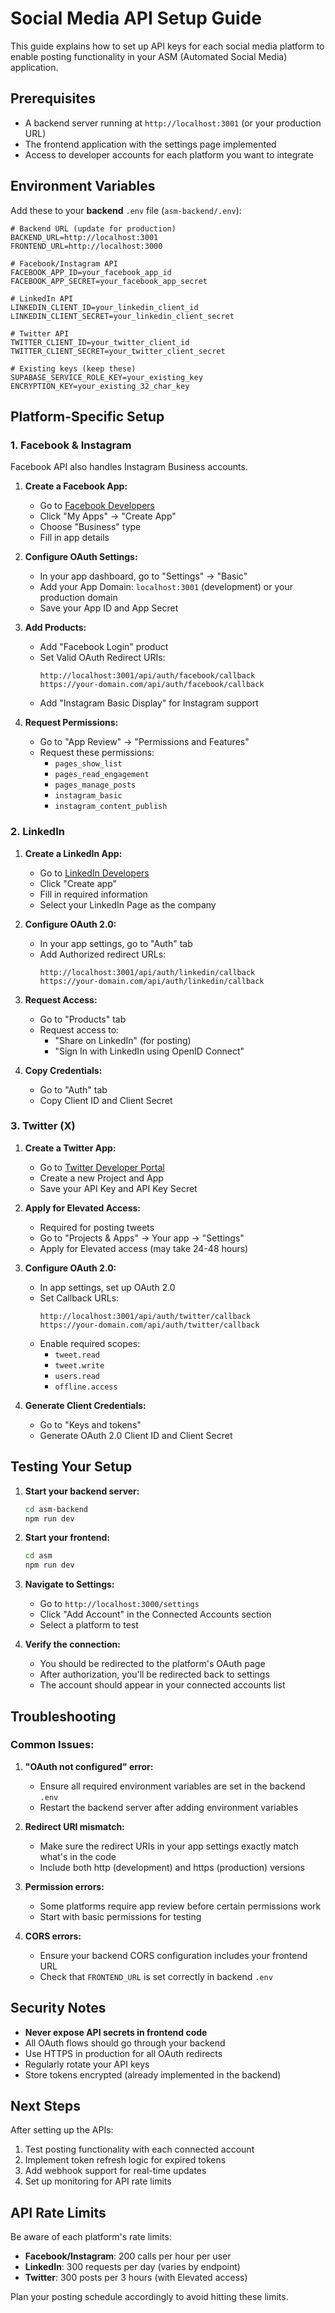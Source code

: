 # Social Media API Setup Guide

This guide explains how to set up API keys for each social media platform to enable posting functionality in your ASM (Automated Social Media) application.

## Prerequisites

- A backend server running at `http://localhost:3001` (or your production URL)
- The frontend application with the settings page implemented
- Access to developer accounts for each platform you want to integrate

## Environment Variables

Add these to your **backend** `.env` file (`asm-backend/.env`):

```env
# Backend URL (update for production)
BACKEND_URL=http://localhost:3001
FRONTEND_URL=http://localhost:3000

# Facebook/Instagram API
FACEBOOK_APP_ID=your_facebook_app_id
FACEBOOK_APP_SECRET=your_facebook_app_secret

# LinkedIn API
LINKEDIN_CLIENT_ID=your_linkedin_client_id
LINKEDIN_CLIENT_SECRET=your_linkedin_client_secret

# Twitter API
TWITTER_CLIENT_ID=your_twitter_client_id
TWITTER_CLIENT_SECRET=your_twitter_client_secret

# Existing keys (keep these)
SUPABASE_SERVICE_ROLE_KEY=your_existing_key
ENCRYPTION_KEY=your_existing_32_char_key
```

## Platform-Specific Setup

### 1. Facebook & Instagram

Facebook API also handles Instagram Business accounts.

1. **Create a Facebook App:**
   - Go to [Facebook Developers](https://developers.facebook.com)
   - Click "My Apps" → "Create App"
   - Choose "Business" type
   - Fill in app details

2. **Configure OAuth Settings:**
   - In your app dashboard, go to "Settings" → "Basic"
   - Add your App Domain: `localhost:3001` (development) or your production domain
   - Save your App ID and App Secret

3. **Add Products:**
   - Add "Facebook Login" product
   - Set Valid OAuth Redirect URIs:
     ```
     http://localhost:3001/api/auth/facebook/callback
     https://your-domain.com/api/auth/facebook/callback
     ```
   - Add "Instagram Basic Display" for Instagram support

4. **Request Permissions:**
   - Go to "App Review" → "Permissions and Features"
   - Request these permissions:
     - `pages_show_list`
     - `pages_read_engagement`
     - `pages_manage_posts`
     - `instagram_basic`
     - `instagram_content_publish`

### 2. LinkedIn

1. **Create a LinkedIn App:**
   - Go to [LinkedIn Developers](https://www.linkedin.com/developers/apps)
   - Click "Create app"
   - Fill in required information
   - Select your LinkedIn Page as the company

2. **Configure OAuth 2.0:**
   - In your app settings, go to "Auth" tab
   - Add Authorized redirect URLs:
     ```
     http://localhost:3001/api/auth/linkedin/callback
     https://your-domain.com/api/auth/linkedin/callback
     ```

3. **Request Access:**
   - Go to "Products" tab
   - Request access to:
     - "Share on LinkedIn" (for posting)
     - "Sign In with LinkedIn using OpenID Connect"

4. **Copy Credentials:**
   - Go to "Auth" tab
   - Copy Client ID and Client Secret

### 3. Twitter (X)

1. **Create a Twitter App:**
   - Go to [Twitter Developer Portal](https://developer.twitter.com/en/portal/dashboard)
   - Create a new Project and App
   - Save your API Key and API Key Secret

2. **Apply for Elevated Access:**
   - Required for posting tweets
   - Go to "Projects & Apps" → Your app → "Settings"
   - Apply for Elevated access (may take 24-48 hours)

3. **Configure OAuth 2.0:**
   - In app settings, set up OAuth 2.0
   - Set Callback URLs:
     ```
     http://localhost:3001/api/auth/twitter/callback
     https://your-domain.com/api/auth/twitter/callback
     ```
   - Enable required scopes:
     - `tweet.read`
     - `tweet.write`
     - `users.read`
     - `offline.access`

4. **Generate Client Credentials:**
   - Go to "Keys and tokens"
   - Generate OAuth 2.0 Client ID and Client Secret

## Testing Your Setup

1. **Start your backend server:**
   ```bash
   cd asm-backend
   npm run dev
   ```

2. **Start your frontend:**
   ```bash
   cd asm
   npm run dev
   ```

3. **Navigate to Settings:**
   - Go to `http://localhost:3000/settings`
   - Click "Add Account" in the Connected Accounts section
   - Select a platform to test

4. **Verify the connection:**
   - You should be redirected to the platform's OAuth page
   - After authorization, you'll be redirected back to settings
   - The account should appear in your connected accounts list

## Troubleshooting

### Common Issues:

1. **"OAuth not configured" error:**
   - Ensure all required environment variables are set in the backend `.env`
   - Restart the backend server after adding environment variables

2. **Redirect URI mismatch:**
   - Make sure the redirect URIs in your app settings exactly match what's in the code
   - Include both http (development) and https (production) versions

3. **Permission errors:**
   - Some platforms require app review before certain permissions work
   - Start with basic permissions for testing

4. **CORS errors:**
   - Ensure your backend CORS configuration includes your frontend URL
   - Check that `FRONTEND_URL` is set correctly in backend `.env`

## Security Notes

- **Never expose API secrets in frontend code**
- All OAuth flows should go through your backend
- Use HTTPS in production for all OAuth redirects
- Regularly rotate your API keys
- Store tokens encrypted (already implemented in the backend)

## Next Steps

After setting up the APIs:

1. Test posting functionality with each connected account
2. Implement token refresh logic for expired tokens
3. Add webhook support for real-time updates
4. Set up monitoring for API rate limits

## API Rate Limits

Be aware of each platform's rate limits:
- **Facebook/Instagram**: 200 calls per hour per user
- **LinkedIn**: 300 requests per day (varies by endpoint)
- **Twitter**: 300 posts per 3 hours (with Elevated access)

Plan your posting schedule accordingly to avoid hitting these limits.